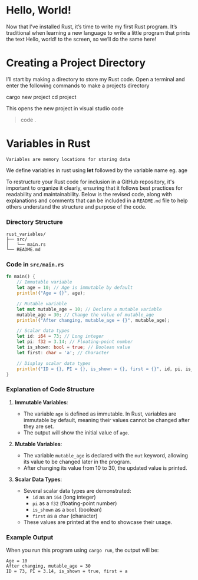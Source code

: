 # Hello, World!
Now that I’ve installed Rust, it’s time to write my first Rust program. 
It’s traditional when learning a new language to write a little program that prints the text Hello, world! to the screen, so we’ll do the same here!

# Creating a Project Directory
I’ll start by making a directory to store my Rust code. Open a terminal and enter the following commands to make a projects directory 

cargo new project
cd project

This opens the new project in visual studio code

>code .


# Variables in Rust

	Variables are memory locations for storing data
We define variables in rust using **let** followed by the variable name eg. age

To restructure your Rust code for inclusion in a GitHub repository, it's important to organize it clearly, ensuring that it follows best practices for readability and maintainability. Below is the revised code, along with explanations and comments that can be included in a `README.md` file to help others understand the structure and purpose of the code.

### Directory Structure
```
rust_variables/
├── src/
│   └── main.rs
└── README.md
```

### Code in `src/main.rs`
```rust
fn main() {
    // Immutable variable
    let age = 10; // Age is immutable by default
    println!("Age = {}", age);

    // Mutable variable
    let mut mutable_age = 10; // Declare a mutable variable
    mutable_age = 30; // Change the value of mutable_age
    println!("After changing, mutable_age = {}", mutable_age);

    // Scalar data types
    let id: i64 = 73; // Long integer
    let pi: f32 = 3.14; // Floating-point number
    let is_shown: bool = true; // Boolean value
    let first: char = 'a'; // Character

    // Display scalar data types
    println!("ID = {}, PI = {}, is_shown = {}, first = {}", id, pi, is_shown, first);
}
```

### Explanation of Code Structure

1. **Immutable Variables**:
   - The variable `age` is defined as immutable. In Rust, variables are immutable by default, meaning their values cannot be changed after they are set.
   - The output will show the initial value of `age`.

2. **Mutable Variables**:
   - The variable `mutable_age` is declared with the `mut` keyword, allowing its value to be changed later in the program.
   - After changing its value from 10 to 30, the updated value is printed.

3. **Scalar Data Types**:
   - Several scalar data types are demonstrated:
     - `id` as an `i64` (long integer)
     - `pi` as a `f32` (floating-point number)
     - `is_shown` as a `bool` (boolean)
     - `first` as a `char` (character)
   - These values are printed at the end to showcase their usage.

### Example Output
When you run this program using `cargo run`, the output will be:
```
Age = 10
After changing, mutable_age = 30
ID = 73, PI = 3.14, is_shown = true, first = a
```

